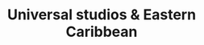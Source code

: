 ---
category: caribbean
title: Universal studios & Eastern Caribbean
class: universal-studios-and-eastern-caribbean
cruiseline: Royal Caribbean, Freedom of the Seas
special-info: 7nt Orlando stay & car hire + 3nt at Cabana bay hotel
price: 1769
nights: 11
cruise-url: http://www.planetcruise.co.uk/royal-caribbean-cruises/freedom-of-the-seas/26-May-2016/104841?referrersiteid=970
---